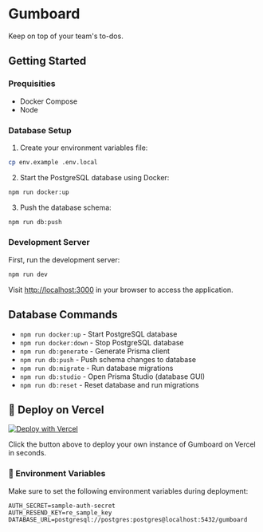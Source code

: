 # Gumboard

Keep on top of your team's to-dos.

## Getting Started

### Prequisities

- Docker Compose
- Node

### Database Setup

1. Create your environment variables file:
```bash
cp env.example .env.local
```

2. Start the PostgreSQL database using Docker:
```bash
npm run docker:up
```

3. Push the database schema:
```bash
npm run db:push
```

### Development Server

First, run the development server:

```bash
npm run dev
```

Visit [http://localhost:3000](http://localhost:3000) in your browser to access the application.

## Database Commands

- `npm run docker:up` - Start PostgreSQL database
- `npm run docker:down` - Stop PostgreSQL database
- `npm run db:generate` - Generate Prisma client
- `npm run db:push` - Push schema changes to database
- `npm run db:migrate` - Run database migrations
- `npm run db:studio` - Open Prisma Studio (database GUI)
- `npm run db:reset` - Reset database and run migrations


## 🚀 Deploy on Vercel

[![Deploy with Vercel](https://vercel.com/button)](https://vercel.com/new/clone?repository-url=https://github.com/antiwork/gumboard&env=AUTH_SECRET,AUTH_RESEND_KEY,DATABASE_URL)

Click the button above to deploy your own instance of Gumboard on Vercel in seconds.

### 🔐 Environment Variables

Make sure to set the following environment variables during deployment:

```env
AUTH_SECRET=sample-auth-secret
AUTH_RESEND_KEY=re_sample_key
DATABASE_URL=postgresql://postgres:postgres@localhost:5432/gumboard
